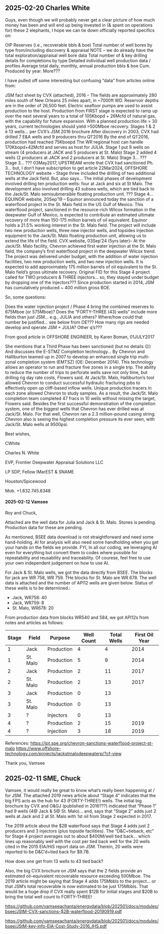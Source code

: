 

## 2025-02-20 Charles White

Guys, even though we will probably never get a clear picture of how much money has been and will end up being invested in (& spent on operations for) these 2 elephants, I hope we can tie down officially reported specifics on:

OIP
Reserves (i.e., recoverable bbls & boe)
Total number of well bores by type from/including discovery & appraisal
NOTE – we do already have the total exploration/appraisal well bore data
Total number of & key drilling details for completions by type
Detailed individual well production data / profiles
Average total daily, monthly, annual production bbls & boe
Cum. Produced by year.
More???

I have pulled off some interesting but confusing “data” from articles online from:

JSM fact sheet by CVX (attached), 2016 –
The fields are approximately 280 miles south of New Orleans 25 miles apart, in ~7000ft WD.
Reservoir depths are in the order of 26,500 feet.
Electric seafloor pumps are used to assist production to the host.
Production from FIRST stage is expected to ramp up over the next several years to a total of 105Kbopd + 26Mcfd of natural gas, with the capability for future expansion.
With a planned production life > 30 years, current technologies should yield >500Mboe recovery.
Stages 1 & 2 è 13 wells… per CVX’s JSM 2016 brochure
After discovery in 2003, CVX had drilled 7 E&A wells and 9 producers thru Q1’2016
By the end of Q1’2016, production had reached 75Kboepd
The WR regional host can handle 170Kbopd+42Mcfd and serves as host for JULIA.
Stage 1 put 9 wells on stream (4 producers at JACK and 5 producers at St. Malo)
Stage 2 added 4 wells (2 producers at JACK and 2 producers at St. Malo)
Stage 3… ???
Stage 3… ???
03May2017, UPSTREAM wrote that CVX had sanctioned Ph. 3… but, I don’t have subscription to get article
22Mar2024, OFFSHORE TECHNOLOGY website –
Stage three included the drilling of two additional wells at the Jack field.
But, also says…
The initial phases of development involved drilling ten production wells: four at Jack and six at St Malo.
The development also involved drilling 43 subsea wells, which are tied back to the Jack/St. Malo semisubmersible floating production unit.
???
Stage 4… EQUINOR website, 20Sep’19 –
Equinor announced today the sanction of a waterflood project in the St. Malo field in the US Gulf of Mexico.
This waterflood project, sanctioned in the resource-rich Wilcox formation in the deepwater Gulf of Mexico, is expected to contribute an estimated ultimate recovery of more than 150-175 million barrels of oil equivalent. Equinor holds a 21.5% working interest in the St. Malo field.
The project will include two new production wells, three new injector wells, and topsides injection equipment to the Jack/St. Malo floating production unit, allowing us to extend the life of the field.
CVX website, 03Sep’24 (5yrs later)–
At the Jack/St. Malo facility, Chevron achieved first water injection at the St. Malo field, the company’s first waterflood project in the deepwater Wilcox trend. The project was delivered under budget, with the addition of water injection facilities, two new production wells, and two new injection wells. It is expected to add approximately 175 million barrels of oil equivalent to the St. Malo field’s gross ultimate recovery.
Original FID for this Stage 4 project called for TWO producers & THREE injectors… so, they stayed under budget by dropping one of the injectors???
Since production started in 2014, JSM has cumulatively produced ~ 400 million gross BOE.
 

So, some questions:

Does the water injection project / Phase 4 bring the combined reserves to 675Mboe (or 575Mboe)?
Does the “FORTY-THREE (43) wells” include more fields than just JSM… e.g., JULIA and others?
Where/how could that number be justified… see below from OE???
How many rigs are needed develop and operate JSM + JULIA?
Other q’s???
 

From good article in OFFSHORE ENGINEER, by Karen Boman, 01JULY2017

She mentions that a Third Phase has been sanctioned (but no details ☹)
And discusses the E-STMZ Completion technology…
By Chevron and Halliburton teamed up in 2007 to develop an enhanced single trip multi-zonal completion system (EMTSZ) (OE: December 2014). This technology allows an operator to run and fracture five zones in a single trip. The ability to reduce the number of trips to perforate wells save not only time, but drilling rig day rate costs, Flowers said.
At Jack/St. Malo, Halliburton’s tool allowed Chevron to conduct successful hydraulic fracturing jobs to effectively open up cliff-based inflow wells. Unique production tracers in each zone allowed Chevron to study samples. As a result, the Jack/St. Malo completion team completed 47 fracs in 10 wells without missing the target, Flowers said.
Besides the first successful demonstration of the completion system, one of the biggest wells that Chevron has ever drilled was at Jack/St. Malo. For that well, Chevron ran a 2.3 million-pound casing string. Chevron also is seeing the highest completion pressure its ever seen, with Jack/St. Malo wells at 9500psi.
 

Best wishes,

   CWhite

Charles N. White

EVP, Frontier Deepwater Appraisal Solutions LLC

LP SDP, Fellow IMarEST & SNAME

Houston/Spicewood

Mob. +1.832.745.6348



#### 2025-02-12 Vamsee 

Roy and Chuck,

Attached are the well data for Julia and Jack & St. Malo. Stones is pending. Production data for these are pending.

As mentioned, BSEE data download is not straightforward and need some hand-holding. AI for analysis will also need some handholding when you get your hands on the fields we provide. 
FYI, In all our coding, we leveraging AI even for everything but convert them to codes where possible for repeatability and reusability and traceability. Of courese, feel free to use your own independent judgement on how to use AI.

For Jack & St. Malo wells, we got the data directly from BSEE. The blocks for jack are WR 758, WR 759. THe blocks for St. Malo are WR 678. The well data is attached and the number of API12 wells are given below. Status of these wells is to be determined.:
- Jack, WR758: 40
- Jack, WR759: 8
- St. Malo, WR678: 20 

From production data from blocks WR540 and 584, we got API12s from notes and articles as follows:

| Stage | Field | Purpose | Well Count | Total Wells | First Oil Year |
| --- | --- | --- | --- | --- | --- |
| 1 | Jack | Production | 4 | 4 | 2014 |
| 1 | St. Malo | Production | 5 | 9 | 2014 |
| 2 | Jack | Production | 2 | 11 | 2017 |
| 2 | St. Malo | Production | 2 | 13 | 2017 |
| 3 | Jack | Production | 0 | 13 | |
| 3 | St. Malo | Production | 0 | 13 | |
| 3 | ? | Injectors | 0 | 13 | |
| 4 | ? | Production | 2 |  15 | 2019 |
| 4 | ? | Injection | 3 | 18 | 2019 |


References:
https://jpt.spe.org/chevron-sanctions-waterflood-project-st-malo
https://www.offshore-technology.com/projects/jackstmalodeepwaterp/?cf-view

Thank you,
Vamsee


## 2025-02-11 SME, Chuck

Vamsee, it would really be great to know what’s really been happening at / for JSM. The attached 2019 news article about “Stage 4” indicates that the big FPS acts as the hub for 43 (FORTY-THREE!) wells. The initial big brochure by CVX and O&GJ (published in 2016???) indicated that “Phase 1” had 9 wells (4@ Jack & 5@ St. Malo)… and, says that “Stage 2” adds just 2 wells at Jack and 2 at St. Malo with 1st oil from Stage 2 expected in 2017.

The 2019 article about the $2B waterflood says that Stage 4 adds just 2 producers and 3 injectors (plus topside facilities). The “D&C+tieback, etc” for Stage 4 project averages out to about $400M/well tied back… which lines up reasonably well with the cost per tied back well for the 20 wells cited in the 2015 EIA/HIS report data on JSM. Therein, 20 wells were reported to be D&C’d+tied back for $9.7B.

How does one get from 13 wells to 43 tied back?

Also, the big CVX brochure on JSM says that the 2 fields provide an estimated oil-equivalent recoverable resource exceeding 500Mboe. The 2019 article might be saying that Stage 4 adds 175Mbbls to the project… or that JSM’s total recoverable is now estimated to be just 175Mbbls. That would be a huge drop if CVX really spent $12B for initial stages and $20B to bring the total well count to FORTY-THREE!  

https://github.com/vamseeachanta/energydata/blob/202501/docs/modules/bsee/JStM-CVX-sanctions-$2B-waterflood-20190919.pdf

https://github.com/vamseeachanta/energydata/blob/202501/docs/modules/bsee/JStM-key-info-EIA-Cost-Study-2016_IHS.pdf

